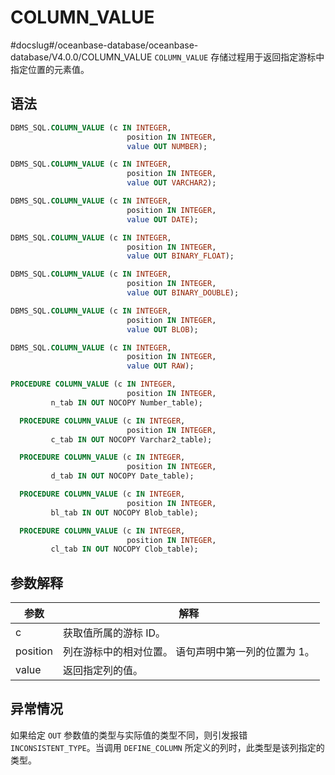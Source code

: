 COLUMN_VALUE 
=================================
#docslug#/oceanbase-database/oceanbase-database/V4.0.0/COLUMN_VALUE
`COLUMN_VALUE` 存储过程用于返回指定游标中指定位置的元素值。

语法 
-----------

```sql
DBMS_SQL.COLUMN_VALUE (c IN INTEGER,
                          position IN INTEGER,
                          value OUT NUMBER);

DBMS_SQL.COLUMN_VALUE (c IN INTEGER,
                          position IN INTEGER,
                          value OUT VARCHAR2);

DBMS_SQL.COLUMN_VALUE (c IN INTEGER,
                          position IN INTEGER,
                          value OUT DATE);

DBMS_SQL.COLUMN_VALUE (c IN INTEGER,
                          position IN INTEGER,
                          value OUT BINARY_FLOAT);

DBMS_SQL.COLUMN_VALUE (c IN INTEGER,
                          position IN INTEGER,
                          value OUT BINARY_DOUBLE);

DBMS_SQL.COLUMN_VALUE (c IN INTEGER,
                          position IN INTEGER,
                          value OUT BLOB);

DBMS_SQL.COLUMN_VALUE (c IN INTEGER,
                          position IN INTEGER,
                          value OUT RAW);

PROCEDURE COLUMN_VALUE (c IN INTEGER,
                          position IN INTEGER,
         n_tab IN OUT NOCOPY Number_table);

  PROCEDURE COLUMN_VALUE (c IN INTEGER,
                          position IN INTEGER,
         c_tab IN OUT NOCOPY Varchar2_table);

  PROCEDURE COLUMN_VALUE (c IN INTEGER,
                          position IN INTEGER,
         d_tab IN OUT NOCOPY Date_table);

  PROCEDURE COLUMN_VALUE (c IN INTEGER,
                          position IN INTEGER,
         bl_tab IN OUT NOCOPY Blob_table);

  PROCEDURE COLUMN_VALUE (c IN INTEGER,
                          position IN INTEGER,
         cl_tab IN OUT NOCOPY Clob_table);
```



参数解释 
-------------



|  **参数**  |                   **解释**                    |
|----------|---------------------------------------------|
| c        | 获取值所属的游标 ID。                                |
| position | 列在游标中的相对位置。 语句声明中第一列的位置为 1。 |
| value    | 返回指定列的值。                                    |



异常情况 
-------------------------

如果给定 `OUT` 参数值的类型与实际值的类型不同，则引发报错 `INCONSISTENT_TYPE`。当调用 `DEFINE_COLUMN` 所定义的列时，此类型是该列指定的类型。
